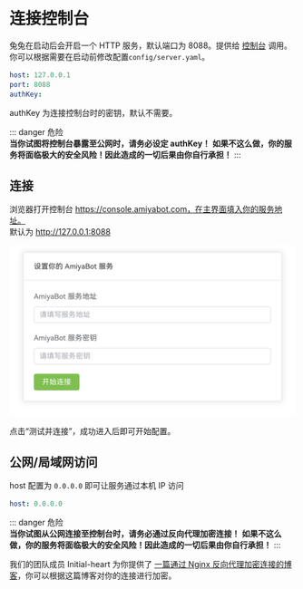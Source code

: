 # 连接控制台

兔兔在启动后会开启一个 HTTP 服务，默认端口为 8088。提供给 [控制台](https://console.amiyabot.com)
调用。你可以根据需要在启动前修改配置`config/server.yaml`。

```yaml
host: 127.0.0.1
port: 8088
authKey:
```

authKey 为连接控制台时的密钥，默认不需要。

::: danger 危险<br>
**当你试图将控制台暴露至公网时，请务必设定 authKey！**
**如果不这么做，你的服务将面临极大的安全风险！因此造成的一切后果由你自行承担！**
:::

## 连接

浏览器打开控制台 https://console.amiyabot.com，在主界面填入你的服务地址。<br>
默认为 http://127.0.0.1:8088

![](../../../assets/console/link.png)

点击“测试并连接”，成功进入后即可开始配置。

## 公网/局域网访问

host 配置为 `0.0.0.0` 即可让服务通过本机 IP 访问

```yaml
host: 0.0.0.0
```

::: danger 危险<br>
**当你试图从公网连接至控制台时，请务必通过反向代理加密连接！**
**如果不这么做，你的服务将面临极大的安全风险！因此造成的一切后果由你自行承担！**
:::

我们的团队成员 Initial-heart
为你提供了 [一篇通过 Nginx 反向代理加密连接的博客](https://www.initbili.top/2022/84452dac2fe6/)，你可以根据这篇博客对你的连接进行加密。
